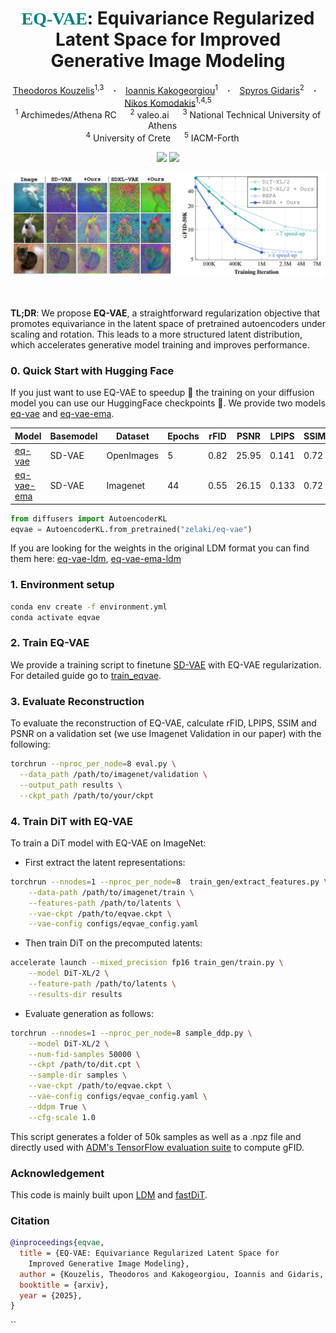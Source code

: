 <!--             
<style>
  .texttt {
    font-family: Consolas; /* Monospace font */
    font-size: 1em; /* Match surrounding text size */
    color: teal; /* Add this line to set text color to blue */
    letter-spacing: 0; /* Adjust if needed */
  }
</style> -->

<h1 align="center">
  <span style="color: teal; font-family: Consolas;">EQ-VAE</span>: Equivariance Regularized Latent Space for Improved Generative Image Modeling
</h1>




<div align="center">
  <a href="https://scholar.google.com/citations?user=a5vkWc8AAAAJ&hl=en" target="_blank">Theodoros&nbsp;Kouzelis</a><sup>1,3</sup> &ensp; <b>&middot;</b> &ensp;
  <a href="https://scholar.google.com/citations?user=B_dKcz4AAAAJ&hl=el" target="_blank">Ioannis&nbsp;Kakogeorgiou</a><sup>1</sup> &ensp; <b>&middot;</b> &ensp;
  <a href="https://scholar.google.fr/citations?user=7atfg7EAAAAJ&hl=en" target="_blank">Spyros&nbsp;Gidaris</a><sup>2</sup> &ensp; <b>&middot;</b> &ensp;
  <a href="https://scholar.google.com/citations?user=xCPoT4EAAAAJ&hl=en" target="_blank">Nikos&nbsp;Komodakis</a><sup>1,4,5</sup>  
  <br>
  <sup>1</sup> Archimedes/Athena RC &emsp; <sup>2</sup> valeo.ai &emsp; <sup>3</sup> National Technical University of Athens &emsp; <br>
  <sup>4</sup> University of Crete &emsp; <sup>5</sup> IACM-Forth &emsp; <br>

<p></p>
<a href="https://eq-vae.github.io/"><img 
src="https://img.shields.io/badge/-Webpage-blue.svg?colorA=333&logo=html5" height=25em></a>
<a href="https://arxiv.org/abs/2502.09509"><img 
src="https://img.shields.io/badge/-Paper-blue.svg?colorA=333&logo=arxiv" height=25em></a>
<p></p>

![teaser.png](media/teaser.png)


</div>



<br>

<b>TL;DR</b>: We propose **EQ-VAE**, a straightforward regularization objective that promotes equivariance in the latent space of pretrained autoencoders under scaling and rotation. This leads to a more structured latent distribution, which accelerates generative model training and improves performance.


### 0. Quick Start with Hugging Face
If you just want to use EQ-VAE to speedup 🚀 the training on your diffusion model you can use our HuggingFace checkpoints 🤗.
We provide two models [eq-vae](https://huggingface.co/zelaki/eq-vae)
and [eq-vae-ema](https://huggingface.co/zelaki/eq-vae-ema). 

| Model   | Basemodel  | Dataset   | Epochs | rFID    | PSNR   | LPIPS  | SSIM   |
|---------|-------------|-----------|--------|--------|--------|--------|--------|
|  [eq-vae](https://huggingface.co/zelaki/eq-vae) | SD-VAE  | OpenImages | 5     | 0.82 | 25.95 | 0.141 | 0.72|
| [eq-vae-ema](https://huggingface.co/zelaki/eq-vae-ema)  | SD-VAE  | Imagenet | 44    | 0.55  | 26.15  | 0.133 | 0.72 |


```python
from diffusers import AutoencoderKL
eqvae = AutoencoderKL.from_pretrained("zelaki/eq-vae")
```

If you are looking for the weights in the original LDM format you can find them here: [eq-vae-ldm](https://huggingface.co/zelaki/eq-vae-ldm), [eq-vae-ema-ldm](https://huggingface.co/zelaki/eq-vae-ema-ldm) 


### 1. Environment setup

```bash
conda env create -f environment.yml
conda activate eqvae
```


### 2. Train EQ-VAE
We provide a training script to finetune [SD-VAE](https://ommer-lab.com/files/latent-diffusion/kl-f8.zip) with EQ-VAE regularization. For detailed guide go to [train_eqvae](./train_eqvae/).


### 3. Evaluate Reconstruction 
To evaluate the reconstruction of EQ-VAE, calculate rFID, LPIPS, SSIM and PSNR on a validation set (we use Imagenet Validation in our paper) with the following:
```bash
torchrun --nproc_per_node=8 eval.py \
  --data_path /path/to/imagenet/validation \
  --output_path results \
  --ckpt_path /path/to/your/ckpt
```

### 4. Train DiT with EQ-VAE
To train a DiT model with EQ-VAE on ImageNet:
  - First extract the latent representations:
  ```bash
  torchrun --nnodes=1 --nproc_per_node=8  train_gen/extract_features.py \
      --data-path /path/to/imagenet/train \
      --features-path /path/to/latents \
      --vae-ckpt /path/to/eqvae.ckpt \
      --vae-config configs/eqvae_config.yaml 
  ```
  - Then train DiT on the precomputed latents:
  ```bash
  accelerate launch --mixed_precision fp16 train_gen/train.py \
      --model DiT-XL/2 \
      --feature-path /path/to/latents \
      --results-dir results
  ```
  - Evaluate generation as follows:
  ```bash
  torchrun --nnodes=1 --nproc_per_node=8 sample_ddp.py \
      --model DiT-XL/2 \
      --num-fid-samples 50000 \
      --ckpt /path/to/dit.cpt \
      --sample-dir samples \
      --vae-ckpt /path/to/eqvae.ckpt \
      --vae-config configs/eqvae_config.yaml \
      --ddpm True \
      --cfg-scale 1.0
  ```

This script generates a folder of 50k samples as well as a .npz file and directly used with [ADM's TensorFlow evaluation suite](https://github.com/openai/guided-diffusion/tree/main/evaluations) to compute gFID.








### Acknowledgement

This code is mainly built upon [LDM](https://github.com/CompVis/latent-diffusion) and [fastDiT](https://github.com/chuanyangjin/fast-DiT). 


### Citation

```bibtex
@inproceedings{eqvae,
  title = {EQ-VAE: Equivariance Regularized Latent Space for
    Improved Generative Image Modeling},
  author = {Kouzelis, Theodoros and Kakogeorgiou, Ioannis and Gidaris, Spyros and Komodakis, Nikos},
  booktitle = {arxiv},
  year = {2025},
}
```
``
